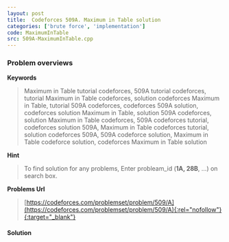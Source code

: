 ```yaml
---
layout: post
title:  Codeforces 509A. Maximum in Table solution
categories: ['brute force', 'implementation']
code: MaximumInTable
src: 509A-MaximumInTable.cpp
---
```

### **Problem overviews**

**Keywords**
> Maximum in Table tutorial codeforces, 509A tutorial codeforces, tutorial Maximum in Table codeforces, solution codeforces Maximum in Table, tutorial 509A codeforces, codeforces 509A solution, codeforces solution Maximum in Table, solution 509A codeforces, solution Maximum in Table codeforces, 509A codeforces tutorial, codeforces solution 509A, Maximum in Table codeforces tutorial, solution codeforces 509A, 509A codeforce solution, Maximum in Table codeforce solution, codeforces Maximum in Table solution

**Hint**
> To find solution for any problems, Enter probleam_id (**1A, 28B**, ...) on search box. 

**Problems Url**
> [https://codeforces.com/problemset/problem/509/A](https://codeforces.com/problemset/problem/509/A){:rel="nofollow"}{:target="_blank"}

#### **Solution**




